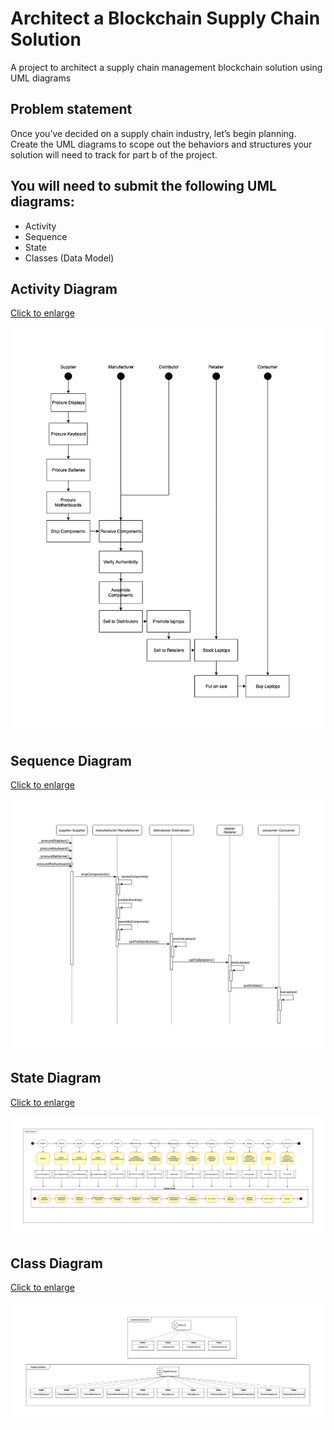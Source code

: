 # Architect a Blockchain Supply Chain Solution
A project to architect a supply chain management blockchain solution using UML diagrams

## Problem statement
Once you’ve decided on a supply chain industry, let’s begin planning. Create the UML diagrams to scope out the behaviors and structures your solution will need to track for part b of the project.

## You will need to submit the following UML diagrams:
- Activity
- Sequence
- State
- Classes (Data Model)

## Activity Diagram
<a href="https://raw.githubusercontent.com/jaydeepw/nanodegree-blockchain-project6-architect-blockchain/master/images/activity-diag2.png">Click to enlarge</a>

<img src="https://raw.githubusercontent.com/jaydeepw/nanodegree-blockchain-project6-architect-blockchain/master/images/activity-diag2.png"
     alt="Activity diagram" />

## Sequence Diagram
<a href="https://raw.githubusercontent.com/jaydeepw/nanodegree-blockchain-project6-architect-blockchain/master/images/sequence-diag.png">Click to enlarge</a>

<img src="https://raw.githubusercontent.com/jaydeepw/nanodegree-blockchain-project6-architect-blockchain/master/images/sequence-diag.png"
     alt="Sequence diagram" />

## State Diagram
<a href="https://raw.githubusercontent.com/jaydeepw/nanodegree-blockchain-project6-architect-blockchain/master/images/state-diag.png">Click to enlarge</a>

<img src="https://raw.githubusercontent.com/jaydeepw/nanodegree-blockchain-project6-architect-blockchain/master/images/state-diag.png"
     alt="State diagram" />

## Class Diagram
<a href="https://github.com/jaydeepw/nanodegree-blockchain-project6-architect-blockchain/blob/master/images/class-diag.png?raw=true">Click to enlarge</a>

<img src="https://github.com/jaydeepw/nanodegree-blockchain-project6-architect-blockchain/blob/master/images/class-diag.png?raw=true"
     alt="Class diagram" />
